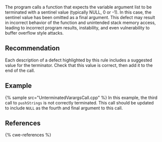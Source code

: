 The program calls a function that expects the variable argument list to be terminated with a sentinel value (typically NULL, 0 or -1). In this case, the sentinel value has been omitted as a final argument. This defect may result in incorrect behavior of the function and unintended stack memory access, leading to incorrect program results, instability, and even vulnerability to buffer overflow style attacks.


## Recommendation
Each description of a defect highlighted by this rule includes a suggested value for the terminator. Check that this value is correct, then add it to the end of the call.


## Example
{% sample src="UnterminatedVarargsCall.cpp" %}
In this example, the third call to `pushStrings` is not correctly terminated. This call should be updated to include `NULL` as the fourth and final argument to this call.


## References
{% cwe-references %}
